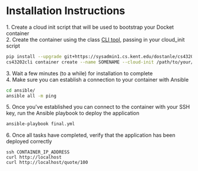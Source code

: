 # Installation Instructions

1\. Create a cloud init script that will be used to bootstrap your Docket container  
2\. Create the container using the class [CLI tool](https://sysadmin1.cs.kent.edu/dostanle/cs43202api), passing in your cloud_init script  

```bash
pip install --upgrade git+https://sysadmin1.cs.kent.edu/dostanle/cs43202api.git  
cs43202cli container create --name SOMENAME --cloud-init /path/to/your/cloud-init.sh  

```     

3\. Wait a few minutes (to a while) for installation to complete  
4\. Make sure you can establish a connection to your container with Ansible  

```bash
cd ansible/  
ansible all -m ping  
``` 

5\. Once you've established you can connect to the container with your SSH key, run the Ansible playbook to deploy the application  

```bash
ansible-playbook final.yml  
```

6\. Once all tasks have completed, verify that the application has been deployed correctly  

```
ssh CONTAINER_IP_ADDRESS  
curl http://localhost  
curl http://localhost/quote/100  
```

